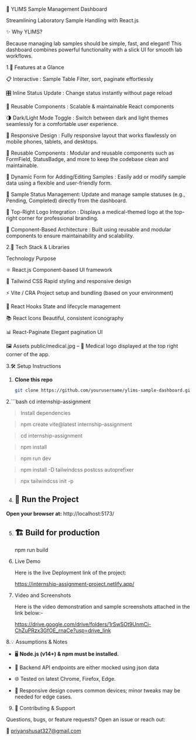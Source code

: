 🏥  YLIMS Sample Management Dashboard

Streamlining Laboratory Sample Handling with React.js

✨ Why YLIMS?

Because managing lab samples should be simple, fast, and elegant! This dashboard combines powerful functionality with a slick UI for smooth lab workflows.

1.🚀 Features at a Glance

📋 Interactive : Sample Table	Filter, sort, paginate effortlessly

🎛️ Inline Status Update	: Change status instantly without page reload

🔧 Reusable Components	: Scalable & maintainable React components

🌗 Dark/Light Mode Toggle : 
Switch between dark and light themes seamlessly for a comfortable user experience.

📱 Responsive Design : 
Fully responsive layout that works flawlessly on mobile phones, tablets, and desktops.

🧩 Reusable Components : 
Modular and reusable components such as FormField, StatusBadge, and more to keep the codebase clean and maintainable.

📝 Dynamic Form for Adding/Editing Samples : 
Easily add or modify sample data using a flexible and user-friendly form.

🔄 Sample Status Management: 
Update and manage sample statuses (e.g., Pending, Completed) directly from the dashboard.

🏥 Top-Right Logo Integration :
Displays a medical-themed logo at the top-right corner for professional branding.

🧱 Component-Based Architecture : 
Built using reusable and modular components to ensure maintainability and scalability.



2.🧰 Tech Stack & Libraries

Technology	Purpose

⚛️ React.js	Component-based UI framework

🎨 Tailwind CSS	Rapid styling and responsive design

⚡ Vite / CRA	Project setup and bundling (based on your environment)

🔁 React Hooks	State and lifecycle management

📚 React Icons	Beautiful, consistent iconography

📊 React-Paginate	Elegant pagination UI

🖼️ Assets
public/medical.jpg – 🏥 Medical logo displayed at the top right corner of the app.



3.🛠️ Setup Instructions

1. **Clone this repo**
   ```bash
   git clone https://github.com/yourusername/ylims-sample-dashboard.git

2.```bash
cd internship-assignment



>Install dependencies

>npm create vite@latest internship-assignment

>cd internship-assignment

>npm install

>npm run dev

>npm install -D tailwindcss postcss autoprefixer

>npx tailwindcss init -p


4. ## 🚀 Run the Project

**Open your browser at:**
   http://localhost:5173/


5. ## 🏗️ Build for production
    npm run build

6. Live Demo
   
   Here is the live Deployment link of the project:
   
   https://internship-assignment-project.netlify.app/


7. Video and Screenshots
  
   Here is the video demonstration and sample screenshots attached in the link below:-

   https://drive.google.com/drive/folders/1rSwSOt9UnmCj-ChZuPRzx3GfOE_rnaCe?usp=drive_link


8.💡 Assumptions & Notes

- 🖥️ **Node.js (v14+) & npm must be installed.**

- 🔗 Backend API endpoints are either mocked using json data

- 🌐 Tested on latest Chrome, Firefox, Edge.

- 📱 Responsive design covers common devices; minor tweaks may be needed for edge cases.



9. 🤝 Contributing & Support

Questions, bugs, or feature requests? Open an issue or reach out:

📧 priyanshusat327@gmail.com
